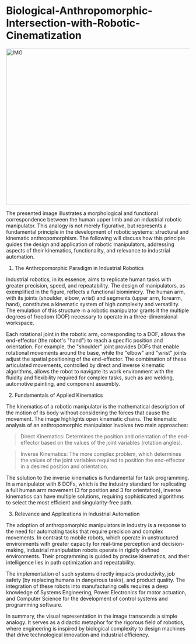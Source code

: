 # Biological-Anthropomorphic-Intersection-with-Robotic-Cinematization

<img width="916" height="428" alt="IMG" src="https://github.com/user-attachments/assets/7ea5685f-8269-4457-9cc1-9c4976826e33" /> 

The presented image illustrates a morphological and functional correspondence between the human upper limb and an industrial robotic manipulator. This analogy is not merely figurative, but represents a fundamental principle in the development of robotic systems: structural and kinematic anthropomorphism. The following will discuss how this principle guides the design and application of robotic manipulators, addressing aspects of their kinematics, functionality, and relevance to industrial automation.

1. The Anthropomorphic Paradigm in Industrial Robotics

Industrial robotics, in its essence, aims to replicate human tasks with greater precision, speed, and repeatability. The design of manipulators, as exemplified in the figure, reflects a functional biomimicry. The human arm, with its joints (shoulder, elbow, wrist) and segments (upper arm, forearm, hand), constitutes a kinematic system of high complexity and versatility. The emulation of this structure in a robotic manipulator grants it the multiple degrees of freedom (DOF) necessary to operate in a three-dimensional workspace.

Each rotational joint in the robotic arm, corresponding to a DOF, allows the end-effector (the robot's "hand") to reach a specific position and orientation. For example, the "shoulder" joint provides DOFs that enable rotational movements around the base, while the "elbow" and "wrist" joints adjust the spatial positioning of the end-effector. The combination of these articulated movements, controlled by direct and inverse kinematic algorithms, allows the robot to navigate its work environment with the fluidity and flexibility required for complex tasks, such as arc welding, automotive painting, and component assembly.

2. Fundamentals of Applied Kinematics

The kinematics of a robotic manipulator is the mathematical description of the motion of its body without considering the forces that cause the movement. The image highlights open kinematic chains. The kinematic analysis of an anthropomorphic manipulator involves two main approaches:


> Direct Kinematics: Determines the position and orientation of the end-effector based on the values of the joint variables (rotation angles).

> Inverse Kinematics: The more complex problem, which determines the values of the joint variables required to position the end-effector in a desired position and orientation.

The solution to the inverse kinematics is fundamental for task programming. In a manipulator with 6 DOFs, which is the industry standard for replicating a full human arm movement (3 for position and 3 for orientation), inverse kinematics can have multiple solutions, requiring sophisticated algorithms to select the most efficient and singularity-free path.

3. Relevance and Applications in Industrial Automation

The adoption of anthropomorphic manipulators in industry is a response to the need for automating tasks that require precision and complex movements. In contrast to mobile robots, which operate in unstructured environments with greater capacity for real-time perception and decision-making, industrial manipulation robots operate in rigidly defined environments. Their programming is guided by precise kinematics, and their intelligence lies in path optimization and repeatability.

The implementation of such systems directly impacts productivity, job safety (by replacing humans in dangerous tasks), and product quality. The integration of these robots into manufacturing cells requires a deep knowledge of Systems Engineering, Power Electronics for motor actuation, and Computer Science for the development of control systems and programming software.

In summary, the visual representation in the image transcends a simple analogy. It serves as a didactic metaphor for the rigorous field of robotics, where engineering is inspired by biological complexity to design machines that drive technological innovation and industrial efficiency.

